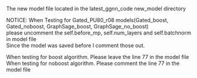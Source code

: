 The new model file located in the latest_ggnn_code new_model directory

NOTICE:
When Testing for Gated_PU80_r08 models(Gated_boost, Gated_noboost, GraphSage_boost, GraphSage_no_boost)\
please uncomment the self.before_mp, self.num_layers and self.batchnorm in model file\
Since the model was saved before I comment those out.

When testing for boost algorithm. Please leave the line 77 in the model file\
When testing for noboost algorithm. Please comment the line 77 in the model file


